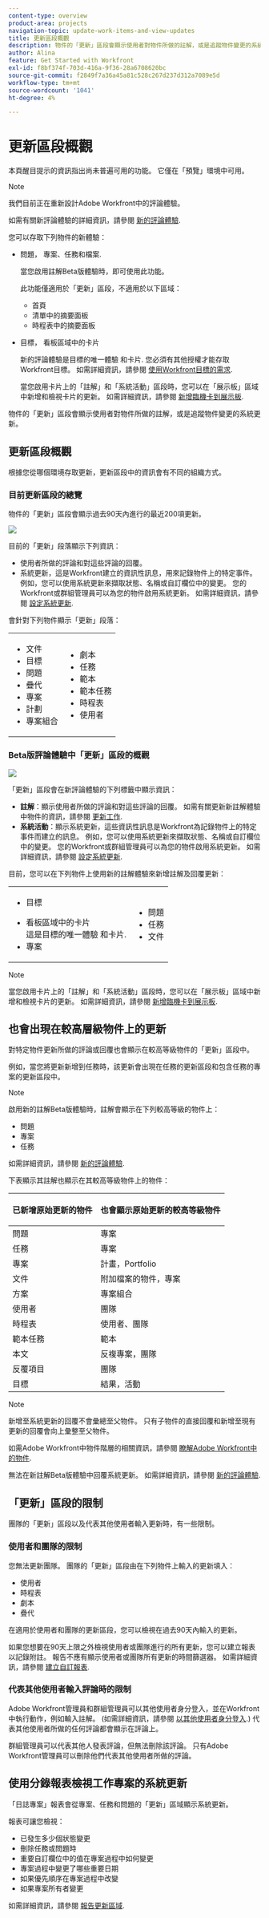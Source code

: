 ```yaml
---
content-type: overview
product-area: projects
navigation-topic: update-work-items-and-view-updates
title: 更新區段概觀
description: 物件的「更新」區段會顯示使用者對物件所做的註解，或是追蹤物件變更的系統更新。
author: Alina
feature: Get Started with Workfront
exl-id: f8bf374f-703d-416a-9f36-28a6708620bc
source-git-commit: f2849f7a36a45a81c528c267d237d312a7089e5d
workflow-type: tm+mt
source-wordcount: '1041'
ht-degree: 4%

---
```


# 更新區段概觀

<!--take "Beta" references out when we remove the beta-->

<span class="preview">本頁醒目提示的資訊指出尚未普遍可用的功能。 它僅在「預覽」環境中可用。</span>

>[!NOTE]
>
>我們目前正在重新設計Adobe Workfront中的評論體驗。
>
>如需有關新評論體驗的詳細資訊，請參閱 [新的評論體驗](../../product-announcements/betas/new-commenting-experience-beta/unified-commenting-experience.md).
>
>您可以存取下列物件的新體驗：
> * 問題， <span class="preview">專案、任務和檔案</span>.
>
>     當您啟用註解Beta版體驗時，即可使用此功能。
>
>     此功能僅適用於「更新」區段，不適用於以下區域：
>
>     * 首頁
>     * 清單中的摘要面板
>     * 時程表中的摘要面板
>
> * 目標， <span class="preview">看板區域中的卡片</span>
>
>   新的評論體驗是目標的唯一體驗 <span class="preview">和卡片</span>. 您必須有其他授權才能存取Workfront目標。 如需詳細資訊，請參閱 [使用Workfront目標的需求](../../workfront-goals/goal-management/access-needed-for-wf-goals.md).
>
>     當您啟用卡片上的「註解」和「系統活動」區段時，您可以在「展示板」區域中新增和檢視卡片的更新。 如需詳細資訊，請參閱 [新增臨機卡到展示板](../../agile/get-started-with-boards/add-card-to-board.md).

物件的「更新」區段會顯示使用者對物件所做的註解，或是追蹤物件變更的系統更新。

## 更新區段概觀

根據您從哪個環境存取更新，更新區段中的資訊會有不同的組織方式。

### 目前更新區段的總覽

物件的「更新」區段會顯示過去90天內進行的最近200項更新。

![](assets/updates-tab-before-unified-experience-for-issues.png)

目前的「更新」段落顯示下列資訊：

* 使用者所做的評論和對這些評論的回覆。
* 系統更新，這是Workfront建立的資訊性訊息，用來記錄物件上的特定事件。 例如，您可以使用系統更新來擷取狀態、名稱或自訂欄位中的變更。 您的Workfront或群組管理員可以為您的物件啟用系統更新。 如需詳細資訊，請參閱 [設定系統更新](../../administration-and-setup/set-up-workfront/system-tracked-update-feeds/configure-system-updates.md).

會針對下列物件顯示「更新」段落：

<table style="table-layout:auto"> 
 <col> 
 <col> 
 <tbody> 
  <tr> 
   <td> 
    <ul> 
     <li>文件</li> 
     <li>目標</li> 
     <li>問題</li> 
     <li>疊代</li> 
     <li>專案</li> 
     <li>計劃</li> 
     <li>專案組合</li> 
    </ul> </td> 
   <td> 
    <ul> 
     <li>劇本</li> 
     <li>任務</li> 
     <li>範本</li> 
     <li>範本任務</li> 
     <li>時程表</li> 
     <li>使用者</li>
    </ul> </td> 
  </tr> 
 </tbody> 
</table>

### Beta版評論體驗中「更新」區段的概觀

![](assets/updates-tab-after-unified-experience-for-issues.png)

「更新」區段會在新評論體驗的下列標籤中顯示資訊：

* **註解**：顯示使用者所做的評論和對這些評論的回覆。 如需有關更新新註解體驗中物件的資訊，請參閱 [更新工作](../updating-work-items-and-viewing-updates/update-work.md).
* **系統活動**：顯示系統更新，這些資訊性訊息是Workfront為記錄物件上的特定事件而建立的訊息。 例如，您可以使用系統更新來擷取狀態、名稱或自訂欄位中的變更。 您的Workfront或群組管理員可以為您的物件啟用系統更新。 如需詳細資訊，請參閱 [設定系統更新](../../administration-and-setup/set-up-workfront/system-tracked-update-feeds/configure-system-updates.md).

目前，您可以在下列物件上使用新的註解體驗來新增註解及回覆更新：

<table style="table-layout:auto"> 
 <col> 
 <col> 
 <tbody> 
  <tr> 
   <td> 
    <ul> 
     <li><p>目標</p>
     <li><span class="preview">看板區域中的卡片</span></li>
      這是目標的唯一體驗 <span class="preview">和卡片</span>.
     </li> 
     <li><span class="preview">專案</span></li>
    </ul> </td> 
   <td> 
    <ul> 
     <li>問題</li> 
     <li><span class="preview">任務</span></li>
     <li><span class="preview">文件</span></li>
     </ul> </td> 
  </tr> 
 </tbody> 
</table>


>[!NOTE]
>
>當您啟用卡片上的「註解」和「系統活動」區段時，您可以在「展示板」區域中新增和檢視卡片的更新。 如需詳細資訊，請參閱 [新增臨機卡到展示板](../../agile/get-started-with-boards/add-card-to-board.md).

## 也會出現在較高層級物件上的更新

對特定物件更新所做的評論或回覆也會顯示在較高等級物件的「更新」區段中。

例如，當您將更新新增到任務時，該更新會出現在任務的更新區段和包含任務的專案的更新區段中。

>[!NOTE]
>
>啟用新的註解Beta版體驗時，註解會顯示在下列較高等級的物件上：
>
>* 問題
>* <span class="preview">專案</span>
>* <span class="preview">任務</span>
>
>如需詳細資訊，請參閱 [新的評論體驗](../../product-announcements/betas/new-commenting-experience-beta/unified-commenting-experience.md).

下表顯示其註解也顯示在其較高等級物件上的物件：

<table style="table-layout:auto"> 
 <col> 
 <col> 
 <thead> 
  <tr> 
   <th><strong>已新增原始更新的物件</strong> </th> 
   <th> <p><strong>也會顯示原始更新的較高等級物件</strong> </p> </th> 
  </tr> 
 </thead> 
 <tbody> 
  <tr> 
   <td>問題</td> 
   <td>專案</td> 
  </tr> 
  <tr> 
   <td>任務</td> 
   <td>專案</td> 
  </tr> 
  <tr> 
   <td>專案</td> 
   <td>計畫，Portfolio</td> 
  </tr> 
  <tr data-mc-conditions=""> 
   <td>文件 </td> 
   <td>附加檔案的物件，專案 </td> 
  </tr> 
  <tr> 
   <td>方案</td> 
   <td>專案組合</td> 
  </tr> 
  <tr> 
   <td>使用者</td> 
   <td>團隊</td> 
  </tr> 
  <tr> 
   <td>時程表</td> 
   <td>使用者、團隊</td> 
  </tr> 
  <tr> 
   <td>範本任務</td> 
   <td>範本</td> 
  </tr> 
  <tr> 
   <td>本文</td> 
   <td>反複專案，團隊</td> 
  </tr> 
  <tr> 
   <td>反覆項目</td> 
   <td>團隊</td> 
  </tr>

<tr> 
   <td>目標</td> 
   <td>結果，活動</td> 
  </tr> 
 </tbody> 
</table>

>[!NOTE]
>
>新增至系統更新的回覆不會彙總至父物件。 只有子物件的直接回覆和新增至現有更新的回覆會向上彙整至父物件。
>
>如需Adobe Workfront中物件階層的相關資訊，請參閱 [瞭解Adobe Workfront中的物件](../../workfront-basics/navigate-workfront/workfront-navigation/understand-objects.md).
>
> 無法在新註解Beta版體驗中回覆系統更新。 如需詳細資訊，請參閱 [新的評論體驗](../../product-announcements/betas/new-commenting-experience-beta/unified-commenting-experience.md).

## 「更新」區段的限制

團隊的「更新」區段以及代表其他使用者輸入更新時，有一些限制。

### 使用者和團隊的限制

您無法更新團隊。 團隊的「更新」區段由在下列物件上輸入的更新填入：

* 使用者
* 時程表
* 劇本
* 疊代

在適用於使用者和團隊的更新區段，您可以檢視在過去90天內輸入的更新。

如果您想要在90天上限之外檢視使用者或團隊進行的所有更新，您可以建立報表以記錄附註。 報告不應有顯示使用者或團隊所有更新的時間篩選器。 如需詳細資訊，請參閱 [建立自訂報表](../../reports-and-dashboards/reports/creating-and-managing-reports/create-custom-report.md).

### 代表其他使用者輸入評論時的限制

Adobe Workfront管理員和群組管理員可以其他使用者身分登入，並在Workfront中執行動作，例如輸入註解。 (如需詳細資訊，請參閱 [以其他使用者身分登入](../../administration-and-setup/add-users/create-and-manage-users/log-in-as-another-user.md).) 代表其他使用者所做的任何評論都會顯示在評論上。

群組管理員可以代表其他人發表評論，但無法刪除該評論。 只有Adobe Workfront管理員可以刪除他們代表其他使用者所做的評論。

## 使用分錄報表檢視工作專案的系統更新

「日誌專案」報表會從專案、任務和問題的「更新」區域顯示系統更新。

報表可讓您檢視：

* 已發生多少個狀態變更
* 刪除任務或問題時
* 重要自訂欄位中的值在專案過程中如何變更
* 專案過程中變更了哪些重要日期
* 如果優先順序在專案過程中改變
* 如果專案所有者變更

如需詳細資訊，請參閱 [報告更新區域](../../reports-and-dashboards/reports/creating-and-managing-reports/create-journal-entry-report.md).
